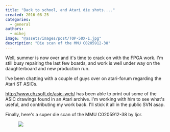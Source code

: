 ```yaml
---
title: "Back to school, and Atari die shots...."
created: 2016-08-25
categories: 
  - general
authors: 
  - mikej
image: "@assets/images/post/TOP-50X-1.jpg"
description: "Die scan of the MMU C0205912-38"
---
```


Well, summer is now over and it's time to crack on with the FPGA work. I'm still busy repairing the last few boards, and work is well under way on the daughterboard and new production run.

I've been chatting with a couple of guys over on atari-forum regarding the Atari ST ASICs.

http://www.chzsoft.de/asic-web/ has been able to print out some of the ASIC drawings found in an Atari archive. I'm working with him to see what's useful, and contributing my work back. I'll stick it all in the public SVN asap.
 
Finally, here's a super die scan of the MMU C0205912-38 by Ijor.
 
<figure>

![](@assets/images/post/TOP-50X-1.jpg)

</figure>